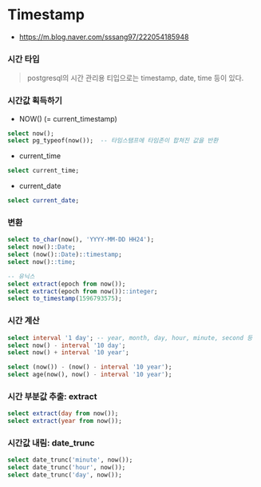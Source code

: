 # Timestamp
- https://m.blog.naver.com/sssang97/222054185948

### 시간 타입
> postgresql의 시간 관리용 티입으로는 timestamp, date, time 등이 있다.  

### 시간값 획득하기
- NOW() (= current_timestamp)
```sql
select now();
select pg_typeof(now());  -- 타임스탬프에 타임존이 합쳐진 값을 반환
```
- current_time
```sql
select current_time;
```
- current_date
```sql
select current_date;
```

### 변환
```sql
select to_char(now(), 'YYYY-MM-DD HH24');
select now()::Date;
select (now()::Date)::timestamp;
select now()::time;

-- 유닉스
select extract(epoch from now());
select extract(epoch from now())::integer;
select to_timestamp(1596793575);
```
### 시간 계산
```sql
select interval '1 day'; -- year, month, day, hour, minute, second 등
select now() - interval '10 day';
select now() + interval '10 year';

select (now()) - (now() - interval '10 year');
select age(now(), now() - interval '10 year');
```
### 시간 부분값 추출: extract
```sql
select extract(day from now());
select extract(year from now());
```
### 시간값 내림: date_trunc
```sql
select date_trunc('minute', now());
select date_trunc('hour', now());
select date_trunc('day', now());
```


